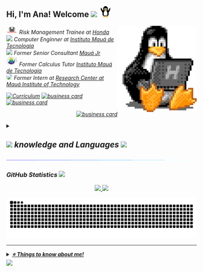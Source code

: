 <h2> Hi, I'm Ana! Welcome  <img src="https://media.giphy.com/media/mGcNjsfWAjY5AEZNw6/giphy.gif" width="50"> <img src="src/linux2.gif" width="30"> </h2>
<img align='right' src="src/Linux1.gif" width="210">


<!-- [![Typing SVG](https://readme-typing-svg.demolab.com?font=Fira+Code&weight=600&pause=1000&color=35E951&width=435&lines=Hi%2C+I'm+Ana!+Welcome)](https://git.io/typing-svg) 
https://readme-typing-svg.demolab.com/demo/?weight=600&color=35E951&lines=Hi%2C+I%27m+Ana!+Welcome -->
<p><em>
<img src="src/Honda-cortado.gif" width="30"/>  Risk Management Trainee at <a href="https://www.honda.com.br/"> Honda </a></br> 
<img src="https://media.giphy.com/media/fYSnHlufseco8Fh93Z/giphy.gif" width="30"/>  Computer Enginner at <a href="https://maua.br/"> Instituto Mauá de Tecnologia </a></br> 
<img src="https://github.com/SP-XD/SP-XD/blob/main/images/hyperkitty.gif?raw=true" width="30">  
Former Senior Consultant <a href="https://maua.br/">Mauá Jr</a></br> 
<img src="src/animation.gif" width="30">  
Former Calculus Tutor <a href="https://mauajr.com/">Instituto Mauá de Tecnologia</a></br>
<img src="https://i.gifer.com/EF93.gif" width="30" style="border-radius: 50%;">
Former Intern at <a href="https://smartcampus.maua.br/">  Research Center at Mauá Institute of Technology </br></a>
	

<p align="left">
  <a href="https://anamarcacini.github.io/Curriculo/"><img alt="Curriculum" title="Curriculum" src="https://img.shields.io/badge/-Curriculum-f25c9b?style=for-the-badge&logo=docusaurus&logoColor=white"/></a>
  <a href="https://anamarcacini.github.io/Cartao-de-Contato/"><img alt="business card" title="business card" src="https://img.shields.io/badge/-business%20card-eb6586?style=for-the-badge&logoColor=white"/></a>
  <a href="https://www.linkedin.com/in/ana-helena/"><img alt="business card" title="business card" src="https://img.shields.io/badge/-LinkedIn-ff398e?style=for-the-badge&logoColor=white"/></a>
</p>
<p align="right">
  <a href="https://www.linkedin.com/in/ana-helena/"><img alt="business card" title="business card" src="https://img.shields.io/github/followers/anamarcacini?label=follow&style=social"/></a>
</p>

<!-- carrd -->

<details>
  <summary> <h2> <img src="https://media2.giphy.com/media/QssGEmpkyEOhBCb7e1/giphy.gif?cid=ecf05e47a0n3gi1bfqntqmob8g9aid1oyj2wr3ds3mg700bl&rid=giphy.gif" width="20" > knowledge and Languages <img src="https://media4.giphy.com/media/LHZyixOnHwDDy/giphy.gif?cid=790b7611c333e2e3dc9f05de1d51523572065e97ec7f77a6&rid=giphy.gif&ct=g" width="40" ></h2>
 </summary>

<!-- https://img.shields.io/badge/<nome_escrito>-<cor_de_fundo?style=for-the-badge&logo=<nome_logo)&logoColor=<cor_do_logo>" target="_blank">
https://www.linkedin.com/pulse/como-criar-badges-figurinhas-personalizadas-github-giacomelli/
https://img.shields.io/badge/<texto_cor_1>-<texto_cor_2>-<cor>?style=for-the-badge
<nome_logo> -> https://simpleicons.org/
-->
<details>
  <summary> <h3> Languages [click here]</h3>
 </summary>

<!-- ### Languages -->
<img src="https://img.shields.io/badge/Python-FFD43B?style=for-the-badge&logo=python&logoColor=blue" target="_blank"/>
<img src="https://img.shields.io/badge/MySQL-005C84?style=for-the-badge&logo=mysql&logoColor=white" target="_blank"/>
<img src="https://img.shields.io/badge/SQLite-07405E?style=for-the-badge&logo=sqlite&logoColor=white" target="_blank"/>
<img src="https://img.shields.io/badge/PostgreSQL-316192?style=for-the-badge&logo=postgresql&logoColor=white" target="_blank"/>
<img src="https://img.shields.io/badge/C-00599C?style=for-the-badge&logo=c&logoColor=white" target="_blank"/>
<img src="https://img.shields.io/badge/Java-ED8B00?style=for-the-badge&logo=java&logoColor=white" target="_blank"/>
<img src="https://img.shields.io/badge/javascript-%23323330.svg?style=for-the-badge&logo=javascript&logoColor=%23F7DF1E" target="_blank"/>
<img src="https://img.shields.io/badge/TypeScript-3178c6?style=for-the-badge&logo=TypeScript&logoColor=white" target="_blank"/>
<img src="https://img.shields.io/badge/-Go-05122A?style=for-the-badge&logo=go"/>
<img src="https://img.shields.io/badge/-bash-4EAA25?style=for-the-badge&logo=gnubash&logoColor=white"/>

  </details>
<details>
  <summary> <h3> Frameworks [click here]</h3>
 </summary>

 <!-- https://img.shields.io/badge/Rust-eeeeee?style=for-the-badge&logo=Rust&logoColor=black)  -->

###

<img src="https://img.shields.io/badge/react-%2320232a.svg?style=for-the-badge&logo=react&logoColor=%2361DAFB" target="_blank"/>
<img src="https://img.shields.io/badge/React%20Native-20232a?style=for-the-badge&logo=react" target="_blank"/>
<img src="https://img.shields.io/badge/Vue.js-eeeeee?style=for-the-badge&logo=Vue.js" target="_blank"/>
<img src="https://img.shields.io/badge/next.js-000000?style=for-the-badge&logo=nextdotjs&logoColor=white">
  </details>

<details>
  <summary> <h3> IDEs [click here]</h3>
 </summary>

<img src="https://img.shields.io/badge/Visual_Studio_Code-0078D4?style=for-the-badge&logo=visual%20studio%20code&logoColor=whit" target="_blank">
<img src="https://img.shields.io/badge/Jupyter-F37626.svg?&style=for-the-badge&logo=Jupyter&logoColor=white" target="_blank"/>
<img src="https://img.shields.io/badge/Colab-F9AB00?style=for-the-badge&logo=googlecolab&color=525252" target="_blank"/>

  </details>

<details>
  <summary> <h3> Technologies [click here]</h3>
 </summary>
<img src="https://img.shields.io/badge/Notion-%23000000.svg?style=for-the-badge&logo=notion&logoColor=white" target="_blank"/>
<img src="https://img.shields.io/badge/PowerBI-F2C811?style=for-the-badge&logo=Power%20BI&logoColor=white" target="_blank"/>
<img src="https://img.shields.io/badge/GIT-E44C30?style=for-the-badge&logo=git&logoColor=white" target="_blank"/>
<img src=https://img.shields.io/badge/Docker-2CA5E0?style=for-the-badge&logo=docker&logoColor=white >
<img src="https://img.shields.io/badge/Microsoft_Excel-217346?style=for-the-badge&logo=microsoft-excel&logoColor=white" target="_blank"/>
<img src="https://img.shields.io/badge/Amazon_AWS-232F3E?style=for-the-badge&logo=amazon-aws&logoColor=white" target="_blank"/>
<img src="https://img.shields.io/badge/node.js-6DA55F?style=for-the-badge&logo=node.js&logoColor=white" target="_blank"/>
<img src=https://img.shields.io/badge/json-5E5C5C?style=for-the-badge&logo=json&logoColor=white >
<img src=https://img.shields.io/badge/npm-CB3837?style=for-the-badge&logo=npm&logoColor=white>
<img src=https://img.shields.io/badge/Markdown-000000?style=for-the-badge&logo=markdown&logoColor=whit >
<img src=https://img.shields.io/badge/Linux-FCC624?style=for-the-badge&logo=linux&logoColor=black >
<img src=https://img.shields.io/badge/Raspberry%20Pi-A22846?style=for-the-badge&logo=Raspberry%20Pi&logoColor=white>
<img src=https://img.shields.io/badge/Microsoft_Office-D83B01?style=for-the-badge&logo=microsoft-office&logoColor=white>
<img src=https://img.shields.io/badge/Figma-F24E1E?style=for-the-badge&logo=figma&logoColor=white>
<img src="https://img.shields.io/badge/anaconda-42B029.svg?&style=for-the-badge&logo=anaconda&logoColor=white"/>
<img src="https://img.shields.io/badge/Trello-%23026AA7.svg?style=for-the-badge&logo=Trello&logoColor=white"/>
<img src="https://img.shields.io/badge/Canva-%2300C4CC.svg?style=for-the-badge&logo=Canva&logoColor=white"/>
<img src="https://img.shields.io/badge/css3-%231572B6.svg?style=for-the-badge&logo=css3&logoColor=white"/>
<img src="https://img.shields.io/badge/html5-%23E34F26.svg?style=for-the-badge&logo=html5&logoColor=white"/>
<img src="https://img.shields.io/badge/gimp-5C5543?style=for-the-badge&logo=gimp&logoColor=white"/>
<img src="https://img.shields.io/badge/kubuntu-0079C1?style=for-the-badge&logo=kubuntu&logoColor=white"/>
<img src="https://img.shields.io/badge/ubuntu-5C5543?style=for-the-badge&logo=ubuntu&logoColor=E95420"/>
<img src="https://img.shields.io/badge/Debian-A81D33?style=for-the-badge&logo=debian&logoColor=white"/>

<!-- <img src=""/> -->

<!-- <img src=https://img.shields.io/badge/Jira-0052CC?style=for-the-badge&logo=Jira&logoColor=white > -->
<!-- <img src="https://img.shields.io/badge/firebase-FFCA28.svg?&style=for-the-badge&logo=firebase&logoColor=white" /> -->
<!-- <img src="https://img.shields.io/badge/Django-092D1F.svg?&style=for-the-badge&logo=Django&logoColor=white"/> -->
  </details>
</details>
<img src= "src/115834477-dbab4500-a447-11eb-908a-139a6edaec5c.gif"/>

### GitHub Statistics <img src="https://media.giphy.com/media/VgCDAzcKvsR6OM0uWg/giphy.gif" width="50">

<div align="center">

  <a href="https://www.linkedin.com/in/ana-helena-marcacini-a06387178" >
  	<img height="200em"src="https://github-readme-stats.vercel.app/api?username=AnaMarcacini&show_icons=true&theme=vue&include_all_commits=true&count_private=true" />
	<img height="200em" src="https://github-readme-stats.vercel.app/api/top-langs/?username=AnaMarcacini&layout=compact&langs_count=7&theme=vue" />
 </div>
 
![Snake animation](https://github.com/AnaMarcacini/AnaMarcacini/blob/output/github-contribution-grid-snake.svg)

---

<details>
  <summary> <b> ⭐️ Things to know about me! </b>
 </summary>

<h4 align="center">Visitor's count :eyes:</h4>

<p align="center"><img src="https://profile-counter.glitch.me/{AnaMarcacini}/count.svg" alt="AnaMarcacini :: Visitor's Count" /></p>

  </details>

<!-- <img src="https://i.giphy.com/media/v1.Y2lkPTc5MGI3NjExN2V0bXBjanU5aWdoZzl2MjFtMWtuZXQ3a2dpams1dzhkdWo2Z3QyZiZlcD12MV9pbnRlcm5hbF9naWZfYnlfaWQmY3Q9Zw/TyQY0zTXX4x0c/giphy.gif" width="30" style="border-radius: 50%;"> -->
<!-- <img src="https://i.gifer.com/GFWM.gif" width="30"> -->

<!-- <img src="" target="_blank"/>
<img src="" target="_blank"/>
<img src="" target="_blank"/>
<img src="" target="_blank"/> -->

<!--
<details>
  <summary> <h3> Titulo</h3>
 </summary>

  </details> -->

<img src="https://capsule-render.vercel.app/api?type=waving&height=103&color=gradient&text=Ana%20Marcacini&section=footer&animation=fadeIn&fontAlignY=84&fontAlign=89&fontSize=21">
<!-- https://capsule-render.vercel.app/ -->
